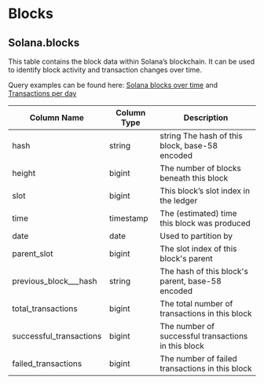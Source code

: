 # Blocks

## Solana.blocks

This table contains the block data within Solana’s blockchain. It can be used to identify block activity and transaction changes over time.

Query examples can be found here: [Solana blocks over time](https://dune.xyz/queries/389979) and [Transactions per day](https://dune.xyz/queries/390045)

| Column Name               | Column Type | Description                                         |
| ------------------------- | ----------- | --------------------------------------------------- |
| hash                      | string      | string The hash of this block, base-58 encoded      |
| height                    | bigint      | The number of blocks beneath this block             |
| slot                      | bigint      | This block’s slot index in the ledger               |
| time                      | timestamp   | The (estimated) time this block was produced        |
| date                      | date        | Used to partition by                                |
| parent\_slot              | bigint      | The slot index of this block's parent               |
| previous\_block\_\_\_hash | string      | The hash of this block's parent, base-58 encoded    |
| total\_transactions       | bigint      | The total number of transactions in this block      |
| successful\_transactions  | bigint      | The number of successful transactions in this block |
| failed\_transactions      | bigint      | The number of failed transactions in this block     |

##
